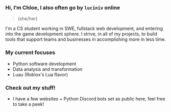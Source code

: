 ### Hi, I’m Chloe, I also often go by ``luciniv`` online
> (she/her) 

I'm a CS student working in SWE, fullstack web development, and entering into the game development sphere. I strive, in all of my projects, to build tools that support teams and businesses in accomplishing more in less time.

### My current focuses
- Python software development
- Data analysis and transformation
- Luau (Roblox's Lua flavor)

### Check out my stuff!
- I have a few websites + Python Discord bots set as public here, feel free to take a peek!
